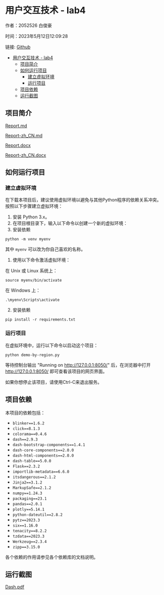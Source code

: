 # 用户交互技术 - lab4

作者：2052526 白俊豪

时间：2023年5月12日12:09:28

链接: [Github](https://github.com/Rupert-WLLP-Bai/lab4-data-visualization)

- [用户交互技术 - lab4](#用户交互技术---lab4)
  - [项目简介](#项目简介)
  - [如何运行项目](#如何运行项目)
    - [建立虚拟环境](#建立虚拟环境)
    - [运行项目](#运行项目)
  - [项目依赖](#项目依赖)
  - [运行截图](#运行截图)


## 项目简介

[Report.md](./docs/Report.md)

[Report-zh_CN.md](./docs/Report-zh_CN.md)

[Report.docx](./docs/Report.docx)

[Report-zh_CN.docx](./docs/Report-zh_CN.docx)

## 如何运行项目

### 建立虚拟环境

在下载本项目后，建议使用虚拟环境以避免与其他Python程序的依赖关系冲突。按照以下步骤建立虚拟环境：

1. 安装 Python 3.x。
2. 在项目根目录下，输入以下命令以创建一个新的虚拟环境：
3. 安装依赖

```
python -m venv myenv
```

其中 `myenv` 可以改为你自己喜欢的名称。

1. 使用以下命令激活虚拟环境：

在 Unix 或 Linux 系统上：

```
source myenv/bin/activate
```

在 Windows 上：

```
.\myenv\Scripts\activate
```

2. 安装依赖

```
pip install -r requirements.txt
```


### 运行项目

在虚拟环境中，运行以下命令以启动这个项目：

```
python demo-by-region.py
```

等待控制台输出 "Running on http://127.0.0.1:8050/" 后，在浏览器中打开 http://127.0.0.1:8050/ 即可查看该项目的网页界面。

如果你想停止该项目，请使用Ctrl-C来退出服务。

## 项目依赖

本项目的依赖包括：

- `blinker==1.6.2`
- `click==8.1.3`
- `colorama==0.4.6`
- `dash==2.9.3`
- `dash-bootstrap-components==1.4.1`
- `dash-core-components==2.0.0`
- `dash-html-components==2.0.0`
- `dash-table==5.0.0`
- `Flask==2.3.2`
- `importlib-metadata==6.6.0`
- `itsdangerous==2.1.2`
- `Jinja2==3.1.2`
- `MarkupSafe==2.1.2`
- `numpy==1.24.3`
- `packaging==23.1`
- `pandas==2.0.1`
- `plotly==5.14.1`
- `python-dateutil==2.8.2`
- `pytz==2023.3`
- `six==1.16.0`
- `tenacity==8.2.2`
- `tzdata==2023.3`
- `Werkzeug==2.3.4`
- `zipp==3.15.0`

各个依赖的作用请参见各个依赖库的文档说明。

## 运行截图
[Dash.pdf](./img/Dash.pdf)